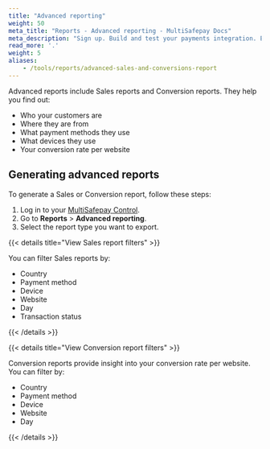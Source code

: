 ```yaml
---
title: "Advanced reporting"
weight: 50
meta_title: "Reports - Advanced reporting - MultiSafepay Docs"
meta_description: "Sign up. Build and test your payments integration. Explore our products and services. Use our API Reference, SDKs, and wrappers. Get support."
read_more: '.'
weight: 5
aliases:
    - /tools/reports/advanced-sales-and-conversions-report
---
```


Advanced reports include Sales reports and Conversion reports. They help you find out:

- Who your customers are
- Where they are from
- What payment methods they use
- What devices they use
- Your conversion rate per website

## Generating advanced reports

To generate a Sales or Conversion report, follow these steps:

1. Log in to your [MultiSafepay Control](https://merchant.multisafepay.com).
2. Go to **Reports** > **Advanced reporting**.
3. Select the report type you want to export.

{{< details title="View Sales report filters" >}}

You can filter Sales reports by:

- Country
- Payment method
- Device
- Website
- Day
- Transaction status

{{< /details >}}

 {{< details title="View Conversion report filters" >}}

Conversion reports provide insight into your conversion rate per website. You can filter by:

- Country
- Payment method
- Device
- Website
- Day

{{< /details >}}
